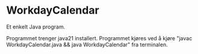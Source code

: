# WorkdayCalendar
Et enkelt Java program.

Programmet trenger java21 installert. 
Programmet kjøres ved å kjøre "javac WorkdayCalendar.java && java WorkdayCalendar" fra terminalen.